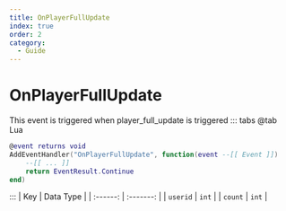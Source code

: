 ```yaml
---
title: OnPlayerFullUpdate
index: true
order: 2
category:
  - Guide
---
```


# OnPlayerFullUpdate
This event is triggered when player_full_update is triggered
::: tabs
@tab Lua
```lua
@event returns void
AddEventHandler("OnPlayerFullUpdate", function(event --[[ Event ]])
    --[[ ... ]]
    return EventResult.Continue
end)
```

:::
|    Key   | Data Type |
| :------: | :-------: |
| `userid` |   `int`   |
|  `count` |   `int`   |